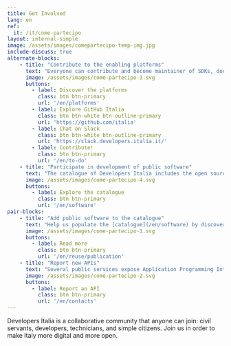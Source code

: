 ```yaml
---
title: Get Involved
lang: en
ref:
  it: /it/come-partecipo
layout: internal-simple
image: /assets/images/comepartecipo-temp-img.jpg
include-discuss: true
alternate-blocks:
    - title: "Contribute to the enabling platforms"
      text: "Everyone can contribute and become maintainer of SDKs, documentation, code examples. Did you develop new integrations, libraries and connectors for languages or technologies that are not yet in the community? Contact us in order to bring them to Developers Italia. Do you want to talk to other developers and improve the existing resources? Contact them on GitHub or Slack."
      image: /assets/images/come-partecipo-3.svg
      buttons:
        - label: Discover the platforms
          class: btn btn-primary
          url: '/en/platforms'
        - label: Explore GitHub Italia
          class: btn btn-white btn-outline-primary
          url: 'https://github.com/italia'
        - label: Chat on Slack
          class: btn btn-white btn-outline-primary
          url: 'https://slack.developers.italia.it/'
        - label: Contribute!
          class: btn btn-primary
          url: '/en/to-do'
    - title: "Participate in development of public software"
      text: "The catalogue of Developers Italia includes the open source software used or released by the Public Administration. Everyone can contribute: find bugs and security issues, or propose improvements and new features. Public digital services can now benefit from your contribution too."
      image: /assets/images/come-partecipo-4.svg
      buttons:
        - label: Explore the catalogue
          class: btn btn-primary
          url: '/en/software'
pair-blocks:
    - title: "Add public software to the catalogue"
      text: "Help us populate the [catalogue](/en/software) by discovering software released as open source by the Public Administration, or third-party open source software targeted at the public sector: by helping the maintainers to add a `publiccode.yml` to their repositories you will let the Developer Italia crawler discover them."
      image: /assets/images/come-partecipo-1.svg
      buttons:
        - label: Read more
          class: btn btn-primary
          url: '/en/reuse/publication'
    - title: "Report new APIs"
      text: "Several public services expose Application Programming Interfaces. The [API catalogue](/en/api) of Developers Italia is aimed at listing all of them in favour of developers who are interested in creating new integrated services. If you know APIs that are not listed yet, or you're creating a new one, tell us!"
      image: /assets/images/come-partecipo-2.svg
      buttons:
        - label: Report an API
          class: btn btn-primary
          url: '/en/contacts'
---
```


Developers Italia is a collaborative community that anyone can join: civil servants, developers, technicians, and simple citizens. Join us in order to make Italy more digital and more open.
